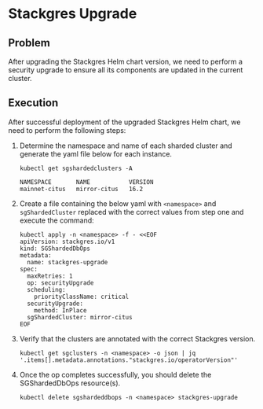 # Stackgres Upgrade

## Problem

After upgrading the Stackgres Helm chart version, we need to perform a security upgrade to ensure all its components
are updated in the current cluster.

## Execution

After successful deployment of the upgraded Stackgres Helm chart, we need to perform the following steps:

1. Determine the namespace and name of each sharded cluster and generate the yaml file below for each instance.

   ```
   kubectl get sgshardedclusters -A

   NAMESPACE       NAME           VERSION
   mainnet-citus   mirror-citus   16.2
   ```

2. Create a file containing the below yaml with `<namespace>` and `sgShardedCluster` replaced with the correct
   values from step one and execute the command:
   ```
   kubectl apply -n <namespace> -f - <<EOF
   apiVersion: stackgres.io/v1
   kind: SGShardedDbOps
   metadata:
     name: stackgres-upgrade
   spec:
     maxRetries: 1
     op: securityUpgrade
     scheduling:
       priorityClassName: critical
     securityUpgrade:
       method: InPlace
     sgShardedCluster: mirror-citus
   EOF
   ```
3. Verify that the clusters are annotated with the correct Stackgres version.
   ```
   kubectl get sgclusters -n <namespace> -o json | jq '.items[].metadata.annotations."stackgres.io/operatorVersion"'
   ```
4. Once the op completes successfully, you should delete the SGShardedDbOps resource(s).
   ```
   kubectl delete sgshardeddbops -n <namespace> stackgres-upgrade
   ```
